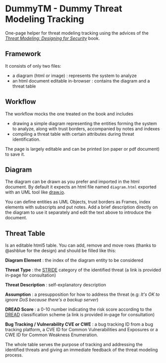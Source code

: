 # DummyTM - Dummy Threat Modeling Tracking

One-page helper for threat modeling tracking using the advices of the *[Threat Modeling: Designing for Security](http://threatmodelingbook.com/)* book.


## Framework

It consists of only two files:
* a diagram (html or image) : represents the system to analyze
* an html document editable in-browser : contains the diagram and a threat table


## Workflow

The workflow mocks the one treated on the book and includes
* drawing a simple diagram representing the entities forming the system to analyze, along with trust borders, accompanied by notes and indexes
* compiling a threat table with certain attributes during threat identification.

The page is largely editable and can be printed (on paper or pdf document) to save it.

## Diagram

The diagram can be drawn as you prefer and imported in the html document.
By default it expects an html file named `diagram.html` exported with an UML tool like [draw.io](http://draw.io).

You can define entities as UML Objects, trust borders as Frames, index elements with subscripts and put notes.
Add a brief description directly on the diagram to use it separately and edit the text above to introduce the document.

## Threat Table

Is an editable html5 table. You can add, remove and move rows (thanks to @ashblue for the design) and should be filled like this:

**Diagram Element** : the index of the diagram entity to be considered

**Threat Type** : the [STRIDE](https://www.owasp.org/index.php/Threat_Risk_Modeling#STRIDE) category of the identified threat (a link is provided in-page for consultation)

 **Threat Description** : self-explanatory description

 **Assumption** : a presupposition for how to address the threat (e.g: *It's OK to ignore DoS because there's a backup server*)

 **DREAD Score** : a 0-10 number indicating the risk score according to the [DREAD](https://www.owasp.org/index.php/Threat_Risk_Modeling#DREAD) classification scheme (a link is provided in-page for consultation)

 **Bug Tracking / Vulnerability CVE or CWE** : a bug tracking ID from a bug tracking platform, a CVE ID for Common Vulnerabilities and Exposures or a CWE ID for Common Weakness Enumeration.

 The whole table serves the purpose of tracking and addressing the identified threats and giving an immediate feedback of the threat modeling process.
